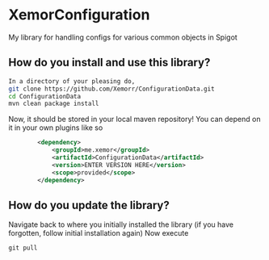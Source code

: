 # XemorConfiguration
My library for handling configs for various common objects in Spigot

## How do you install and use this library?
```bash
In a directory of your pleasing do,
git clone https://github.com/Xemorr/ConfigurationData.git
cd ConfigurationData
mvn clean package install
```

Now, it should be stored in your local maven repository!
You can depend on it in your own plugins like so
```xml
        <dependency>
            <groupId>me.xemor</groupId>
            <artifactId>ConfigurationData</artifactId>
            <version>ENTER VERSION HERE</version>
            <scope>provided</scope>
        </dependency>
```

## How do you update the library?
Navigate back to where you initially installed the library (if you have forgotten, follow initial installation again)
Now execute 
```git
git pull
```
